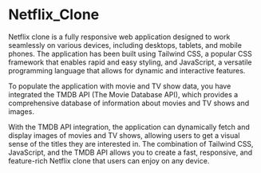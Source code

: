 # Netflix_Clone
 Netflix clone is a fully responsive web application designed to work seamlessly on various devices, including desktops, tablets, and mobile phones. The application has been built using Tailwind CSS, a popular CSS framework that enables rapid and easy styling, and JavaScript, a versatile programming language that allows for dynamic and interactive features.

To populate the application with movie and TV show data, you have integrated the TMDB API (The Movie Database API), which provides a comprehensive database of information about movies and TV shows and images.

With the TMDB API integration, the application can dynamically fetch and display images of movies and TV shows, allowing users to get a visual sense of the titles they are interested in. The combination of Tailwind CSS, JavaScript, and the TMDB API allows you to create a fast, responsive, and feature-rich Netflix clone that users can enjoy on any device.
